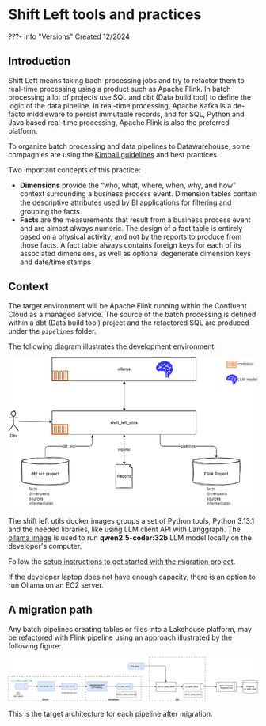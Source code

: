 # Shift Left tools and practices

???- info "Versions"
    Created 12/2024
    
## Introduction

Shift Left means taking bach-processing jobs and try to refactor them to real-time processing using a product such as Apache Flink. In batch processing a lot of projects use SQL and dbt (Data build tool) to define the logic of the data pipeline. In real-time processing, Apache Kafka is a de-facto middleware to persist immutable records, and for SQL, Python and Java based real-time processing, Apache Flink is also the preferred platform.

To organize batch processing and data pipelines to Datawarehouse, some compagnies are using the [Kimball guidelines](https://www.kimballgroup.com/data-warehouse-business-intelligence-resources/kimball-techniques/dimensional-modeling-techniques/) and best practices.

Two important concepts of this practice:

* **Dimensions** provide the “who, what, where, when, why, and how” context surrounding a business process event. Dimension tables contain the descriptive attributes used by BI applications for ﬁltering and grouping the facts. 
* **Facts** are the measurements that result from a business process event and are almost always numeric. The design of a fact table is entirely based on a physical activity, and not by the reports to produce from those facts. A fact table always contains foreign keys for each of its associated dimensions, as well as optional degenerate dimension keys and date/time stamps

## Context

The target environment will be Apache Flink running within the Confluent Cloud as a managed service. The source of the batch processing is defined within a dbt (Data build tool) project and the refactored SQL are produced under the `pipelines` folder.

The following diagram illustrates the development environment:

![](./images/environment.drawio.png)

The shift left utils docker images groups a set of Python tools, Python 3.13.1 and the needed libraries, like using LLM client API with Langgraph. The [ollama image](https://hub.docker.com/r/ollama/ollama) is used to run **qwen2.5-coder:32b** LLM model locally on the developer's computer.

Follow the [setup instructions to get started with the migration project](./setup.md).

If the developer laptop does not have enough capacity, there is an option to run Ollama on an EC2 server.

## A migration path

Any batch pipelines creating tables or files into a Lakehouse platform, may be refactored with Flink pipeline using an approach illustrated by the following figure:

![](./images/generic_src_to_sink_flow.drawio.png)

This is the target architecture for each pipeline after migration.
